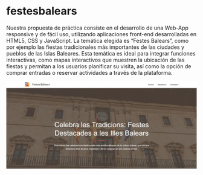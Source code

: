 # festesbalears
 Nuestra propuesta de práctica consiste en el desarrollo de una Web-App responsive y de fácil uso, utilizando aplicaciones front-end desarrolladas en HTML5, CSS y JavaScript. La temática elegida es “Festes Balears”, como por ejemplo las fiestas tradicionales más importantes de las ciudades y pueblos de las Islas Baleares. Esta temática es ideal para integrar funciones interactivas, como mapas interactivos que muestren la ubicación de las fiestas y permitan a los usuarios planificar su visita, así como la opción de comprar entradas o reservar actividades a través de la plataforma.

 ![Vista Previa](preview.JPG)
